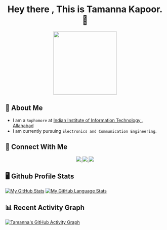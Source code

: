 <h1 align = "center">Hey there , This is Tamanna Kapoor. 👋</h1>

<div id="header" align="center">
  <img src="https://media.tenor.com/2ITHaiXAjNcAAAAj/night-shift-work.gif" width="200" height="200"/>
</div>

## 🚀 About Me
- I am a `Sophomore` at [Indian Institute of Information Technology , Allahabad](https://www.iiita.ac.in/)
- I am currently pursuing `Electronics and Communication Engineering`.

## 🔗 Connect With Me
<div id = "badges" align = "center">
  <a href = "https://www.linkedin.com/in/tamanna-kapoor-776586287/">
  <img src = "https://img.shields.io/badge/LinkedIn-blue?logo=linkedin&logoColor=white&style=for-the-badge">
    </a>
  <a href = "kapoortamanna1805@gmail.com">
  <img src = "https://img.shields.io/badge/GMail-red?logo=gmail&logoColor=white&style=for-the-badge">
    </a>
  <a href = "https://www.instagram.com/tamannaakapoor/">
  <img src = "https://img.shields.io/badge/Instagram-purple?logo=instagram&logoColor=white&style=for-the-badge">
    </a>
</div>


## 🖥️ Github Profile Stats
[![My GitHub Stats](https://github-readme-stats.vercel.app/api/?username=tamannaakapoor&count_private=true&theme=tokyonight&showicons=true)]()
[![My GitHub Language Stats](https://github-readme-stats.vercel.app/api/top-langs/?username=tamannaakapoor&langs_count=5&theme=tokyonight)]()

## 📊 Recent Activity Graph
[![Tamanna's GitHub Activity Graph](https://github-readme-activity-graph.vercel.app/graph?username=tamannaakapoor&bg_color=ffcfe9&color=9e4c98&line=9e4c98&point=403d3d&area=true&hide_border=false)](https://github.com/tamannaakapoor/github-readme-activity-graph)